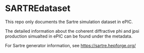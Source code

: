 # SARTREdataset

This repo only documents the Sartre simulation dataset in ePIC.

The detailed information about the coherent diffractive phi and jpsi production simualted in ePIC can be found under the metadata.

For Sartre generator information, see https://sartre.hepforge.org/
